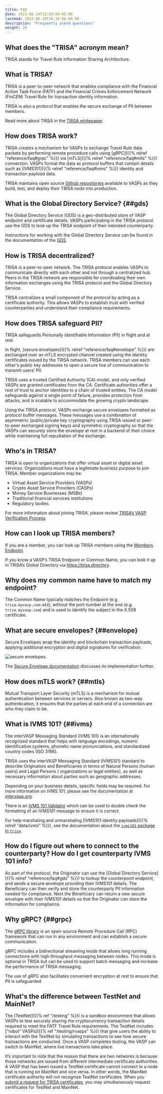 ```yaml
---
title: FAQ
date: 2021-06-14T15:59:09-05:00
lastmod: 2022-08-10T16:34:06-04:00
description: "Frequently asked questions"
weight: 20
---
```


## What does the "TRISA" acronym mean?

TRISA stands for Travel Rule Information Sharing Architecture.

## What is TRISA?

TRISA is a peer-to-peer network that enables compliance with the Financial Action Task Force (FATF) and the Financial Crimes Enforcement Network (FinCEN) Travel Rule for transaction identity information.

TRISA is also a protocol that enables the secure exchange of PII between members.

Read more about TRISA in the [TRISA whitepaper](https://trisa.io/trisa-whitepaper/).

## How does TRISA work?

TRISA creates a mechanism for VASPs to exchange Travel Rule data packets by performing remote procedure calls using [gRPC]({{% relref "reference/faq#grpc" %}}) via [mTLS]({{% relref "reference/faq#mtls" %}}) connection. VASPs format the data as protocol buffers that contain details such as [IVMS101]({{% relref "reference/faq#ivms" %}}) identity and transaction payload data.

TRISA maintains open source [Github repositories](https://github.com/trisacrypto) available to VASPs as they build, test, and deploy their TRISA node into production.

## What is the Global Directory Service? {##gds}

The Global Directory Service (GDS) is a geo-distributed store of VASP endpoint and certificate details. VASPs participating in the TRISA protocol use the GDS to look up the TRISA endpoint of their intended counterparty.

Instructions for working with the Global Directory Service can be found in the documentation of the [GDS](https://trisa.dev/gds/).

## How is TRISA decentralized?

TRISA is a peer-to-peer network. The TRISA protocol enables VASPs to communicate directly with each other and not through a centralized hub. Peers in the TRISA network are responsible for coordinating their own information exchanges using the TRISA protocol and the Global Directory Service.

TRISA centralizes a small component of the protocol by acting as a certificate authority. This allows VASPs to establish trust with verified counterparties and understand their compliance requirements.

## How does TRISA safeguard PII?

TRISA safeguards Personally Identifiable Information (PII) in flight and at rest.

In flight, [secure envelopes]({{% relref "reference/faq#envelope" %}}) are exchanged over an mTLS encrypted channel created using the identity certificates issued by the TRISA network. TRISA members can use each other's public key addresses to open a secure line of communication to transmit users’ PII.

TRISA uses a trusted Certified Authority (CA) model, and only verified VASPs are granted certificates from the CA. Certificate authorities offer a root of trust to anchor identities to a chain of trusted entities. The CA model safeguards against a single point of failure, provides protection from attacks, and is scalable to accommodate the growing crypto landscape.

Using the TRISA protocol, VASPs exchange secure envelopes formatted as protocol buffer messages. These messages use a combination of asymmetric (public/private key cryptography using TRISA issued or peer-to-peer exchanged signing keys) and symmetric cryptography so that the VASPs can securely store the envelope at rest in a backend of their choice while maintaining full repudiation of the exchange.

## Who's in TRISA?

TRISA is open to organizations that offer virtual asset or digital asset services. Organizations must have a legitimate business purpose to join TRISA. Member organizations may be:
- Virtual Asset Service Providers (VASPs)
- Crypto Asset Service Providers (CASPs)
- Money Service Businesses (MSBs)
- Traditional financial services institutions
- Regulatory bodies

For more information about joining TRISA, please review [TRISA’s VASP Verification Process](https://trisa.directory/getting-started).

## How can I look up TRISA members?

If you are a member, you can look up TRISA members using the [Members Endpoint](https://trisa.dev/gds/members/).

If you know a VASP’s TRISA Endpoint or Common Name, you can look it up in TRISA’s Global Directory via https://trisa.directory.

## Why does my common name have to match my endpoint?

The Common Name typically matches the Endpoint (e.g. `trisa.myvasp.com:443`), without the port number at the end (e.g. `trisa.myvasp.com`) and is used to identify the subject in the X.509 certificate.

## What are secure envelopes? {##envelope}

Secure Envelopes wrap the identity and blockchain transaction payloads, applying additional encryption and digital signatures for verification.

![secure envelopes](/img/secure_envelopes.png).

The [Secure Envelope documentation]() discusses its implementation further.

## How does mTLS work? {##mtls}

Mutual Transport Layer Security (mTLS) is a mechanism for mutual authentication between services or servers. Also known as two-way authentication, it ensures that the parties at each end of a connection are who they claim to be.

## What is IVMS 101? {##ivms}

The interVASP Messaging Standard (IVMS 101) is an internationally recognized standard that helps with language encodings, numeric identification systems, phonetic name pronunciations, and standardized country codes (ISO 3166).

TRISA uses the interVASP Messaging Standard (IVMS101) standard to describe Originators and Beneficiaries in terms of Natural Persons (human users) and Legal Persons ( organizations or legal entities), as well as necessary information about parties such as geographic addresses.

Depending on your business details, specific fields may be required. For more information on IVMS 101, please see the documentation at [intervasp.org](https://intervasp.org/).

There is an [IVMS 101 Validator](https://ivmsvalidator.com/) which can be used to double check the formatting of an IVMS101 message to ensure it is correct.

For help marshaling and unmarshaling [IVMS101 identity payloads]({{% relref "data/ivms" %}}), see the documentation about the [`ivms101` package in `trisa`](https://github.com/trisacrypto/trisa/tree/main/pkg/ivms101).

## How do I figure out where to connect to the counterparty? How do I get counterparty IVMS 101 info?

As part of the protocol, the Originator can use the [Global Directory Service]({{% relref "reference/faq#gds" %}}) to lookup the counterpoint endpoint, and sends a secure envelope providing their IVMS101 details. The Beneficiary can then verify and store the counterparty PII information needed for compliance. Next the Beneficiary can return a new secure envelope with their IVMS101 details so that the Originator can store the information for compliance.

## Why gRPC? {##grpc}

The [gRPC library](https://grpc.io/docs/) is an open-source Remote Procedure Call (RPC) framework that can run in any environment and can establish a secure communication.

gRPC includes a bidirectional streaming mode that allows long running connections with high throughput messaging between nodes. This mode is optional in TRISA but can be used to support batch messaging and increase the performance of TRISA messaging.

The use of gRPC also facilitates convenient encryption at rest to ensure that PII is safeguarded.

## What's the difference between TestNet and MainNet?

The [TestNet]({{% ref "/testing" %}})  is a sandbox environment that allows VASPs to test securely sharing the cryptocurrency transaction details required to meet the FATF Travel Rule requirements. The TestNet includes [“robot” VASPs]({{% ref "/testing/rvasps" %}})  that give users the ability to interact with the TestNet by simulating transactions to see how secure transactions are conducted. Once a VASP completes testing, the VASP can switch to MainNet, where live transactions take place.

It’s important to note that the reason that there are two networks is because those networks are issued from different intermediate certificate authorities. A VASP that has been issued a TestNet certificate cannot connect to a node that is running on MainNet and vice versa. In other words, the MainNet certificate authority will not recognize TestNet certificates. When you [submit a request for TRISA certificates](https://trisa.directory/guide), you may simultaneously request certificates for TestNet and MainNet.
